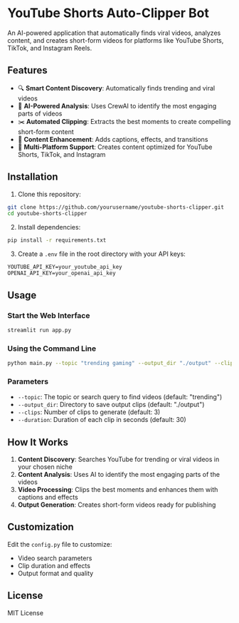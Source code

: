 # YouTube Shorts Auto-Clipper Bot

An AI-powered application that automatically finds viral videos, analyzes content, and creates short-form videos for platforms like YouTube Shorts, TikTok, and Instagram Reels.

## Features

- 🔍 **Smart Content Discovery**: Automatically finds trending and viral videos
- 🧠 **AI-Powered Analysis**: Uses CrewAI to identify the most engaging parts of videos
- ✂️ **Automated Clipping**: Extracts the best moments to create compelling short-form content
- 🎨 **Content Enhancement**: Adds captions, effects, and transitions
- 📱 **Multi-Platform Support**: Creates content optimized for YouTube Shorts, TikTok, and Instagram

## Installation

1. Clone this repository:
```bash
git clone https://github.com/yourusername/youtube-shorts-clipper.git
cd youtube-shorts-clipper
```

2. Install dependencies:
```bash
pip install -r requirements.txt
```

3. Create a `.env` file in the root directory with your API keys:
```
YOUTUBE_API_KEY=your_youtube_api_key
OPENAI_API_KEY=your_openai_api_key
```

## Usage

### Start the Web Interface

```bash
streamlit run app.py
```

### Using the Command Line

```bash
python main.py --topic "trending gaming" --output_dir "./output" --clips 3
```

### Parameters

- `--topic`: The topic or search query to find videos (default: "trending")
- `--output_dir`: Directory to save output clips (default: "./output")
- `--clips`: Number of clips to generate (default: 3)
- `--duration`: Duration of each clip in seconds (default: 30)

## How It Works

1. **Content Discovery**: Searches YouTube for trending or viral videos in your chosen niche
2. **Content Analysis**: Uses AI to identify the most engaging parts of the videos
3. **Video Processing**: Clips the best moments and enhances them with captions and effects
4. **Output Generation**: Creates short-form videos ready for publishing

## Customization

Edit the `config.py` file to customize:
- Video search parameters
- Clip duration and effects
- Output format and quality

## License

MIT License 